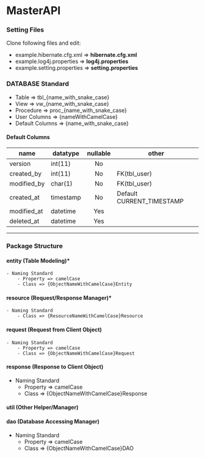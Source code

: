 # MasterAPI
### Setting Files
Clone following files and edit: 
- example.hibernate.cfg.xml => __hibernate.cfg.xml__ 
- example.log4j.properties => __log4j.properties__
- example.setting.properties => __setting.properties__

### DATABASE Standard
- Table => tbl_{name_with_snake_case}
- View => vw_{name_with_snake_case}
- Procedure => proc_{name_with_snake_case}
- User Columns => {nameWithCamelCase}
- Default Columns => {name_with_snake_case}

#### Default Columns
|name|datatype|nullable|other|
---|---|:---:|---
|version|int(11)|No|
|created_by|int(11)|No|FK(tbl_user)|
|modified_by|char(1)|No|FK(tbl_user)|
|created_at|timestamp|No|Default CURRENT_TIMESTAMP|
|modified_at|datetime|Yes|		
|deleted_at|datetime|Yes|		
___

### Package Structure
#### entity (Table Modeling)*
	- Naming Standard
		- Property => camelCase
		- Class => {ObjectNameWithCamelCase}Entity
#### resource (Request/Response Manager)*
	- Naming Standard
		- Class => {ResourceNameWithCamelCase}Resource
#### request  (Request from Client Object)
	- Naming Standard
		- Property => camelCase
		- Class => {ObjectNameWithCamelCase}Request
#### response (Response to Client Object)
- Naming Standard
	- Property => camelCase
	- Class => {ObjectNameWithCamelCase}Response
#### util	(Other Helper/Manager)
#### dao	(Database Accessing Manager)
- Naming Standard
	- Property => camelCase
	- Class => {ObjectNameWithCamelCase}DAO
